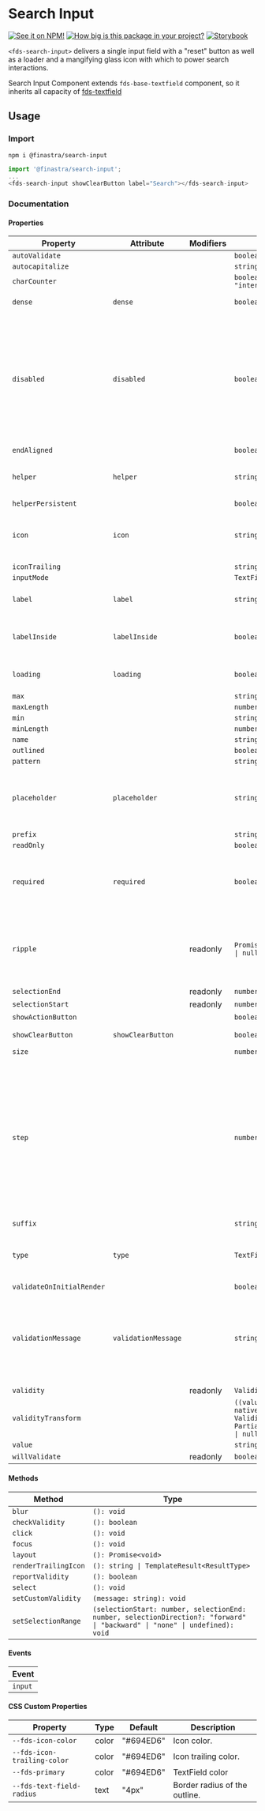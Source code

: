 # Search Input

[![See it on NPM!](https://img.shields.io/npm/v/@finastra/search-input?style=for-the-badge)](https://www.npmjs.com/package/@finastra/search-input)
[![How big is this package in your project?](https://img.shields.io/bundlephobia/minzip/@finastra/search-input?style=for-the-badge)](https://bundlephobia.com/result?p=@finastra/search-input)
[![Storybook](https://shields.io/badge/-Play%20with%20this%20web%20component-2a0481?logo=storybook&style=for-the-badge)](https://finastra.github.io/finastra-design-system/?path=/story/forms-search-input--default-story)

`<fds-search-input>` delivers a single input field with a "reset" button as well as a loader and a mangifying glass icon with which to power search interactions.

Search Input Component extends `fds-base-textfield` component, so it inherits all capacity of [fds-textfield](https://github.com/Finastra/finastra-design-system/blob/master/libs/web-components/textfield/README.md)

## Usage

### Import

```
npm i @finastra/search-input
```

```ts
import '@finastra/search-input';
...
<fds-search-input showClearButton label="Search"></fds-search-input>
```


### Documentation
<!-- DOC -->
#### Properties

| Property                  | Attribute           | Modifiers | Type                                             | Default      | Description                                      |
|---------------------------|---------------------|-----------|--------------------------------------------------|--------------|--------------------------------------------------|
| `autoValidate`            |                     |           | `boolean`                                        |              |                                                  |
| `autocapitalize`          |                     |           | `string`                                         |              |                                                  |
| `charCounter`             |                     |           | `boolean \| "external" \| "internal"`            |              |                                                  |
| `dense`                   | `dense`             |           | `boolean`                                        | false        | Smaller text field size.                         |
| `disabled`                | `disabled`          |           | `boolean`                                        | false        | Disabled state for the component. When `disabled` is set to `true`, the<br />component will not be added to form submission. |
| `endAligned`              |                     |           | `boolean`                                        |              |                                                  |
| `helper`                  | `helper`            |           | `string`                                         | ""           | Helper text to display below the input.          |
| `helperPersistent`        |                     |           | `boolean`                                        |              |                                                  |
| `icon`                    | `icon`              |           | `string`                                         | "search"     | Leading icon to display in input. See `fds-icon`. |
| `iconTrailing`            |                     |           | `string`                                         |              |                                                  |
| `inputMode`               |                     |           | `TextFieldInputMode`                             |              |                                                  |
| `label`                   | `label`             |           | `string`                                         | ""           | Sets floating label value.                       |
| `labelInside`             | `labelInside`       |           | `boolean`                                        | false        | Is the label included in the text field.         |
| `loading`                 | `loading`           |           | `boolean`                                        | false        | Display searchInput loader.                      |
| `max`                     |                     |           | `string \| number`                               |              |                                                  |
| `maxLength`               |                     |           | `number`                                         |              |                                                  |
| `min`                     |                     |           | `string \| number`                               |              |                                                  |
| `minLength`               |                     |           | `number`                                         |              |                                                  |
| `name`                    |                     |           | `string`                                         |              |                                                  |
| `outlined`                |                     |           | `boolean`                                        |              |                                                  |
| `pattern`                 |                     |           | `string`                                         |              |                                                  |
| `placeholder`             | `placeholder`       |           | `string`                                         | "Search ..." | Sets placeholder value displayed when input is empty. |
| `prefix`                  |                     |           | `string`                                         |              |                                                  |
| `readOnly`                |                     |           | `boolean`                                        |              |                                                  |
| `required`                | `required`          |           | `boolean`                                        | false        | Displays error state if value is empty and input is blurred. |
| `ripple`                  |                     | readonly  | `Promise<RippleInterface \| null> \| undefined`  |              | Implement ripple getter for Ripple integration with mwc-formfield |
| `selectionEnd`            |                     | readonly  | `number \| null`                                 |              |                                                  |
| `selectionStart`          |                     | readonly  | `number \| null`                                 |              |                                                  |
| `showActionButton`        |                     |           | `boolean`                                        | false        |                                                  |
| `showClearButton`         | `showClearButton`   |           | `boolean`                                        | false        | Show clear button.                               |
| `size`                    |                     |           | `number \| null`                                 |              |                                                  |
| `step`                    |                     |           | `number \| "any" \| null`                        |              | step can be a number or the keyword "any".<br /><br />Use `String` typing to pass down the value as a string and let the native<br />input cast internally as needed. |
| `suffix`                  |                     |           | `string`                                         |              |                                                  |
| `type`                    | `type`              |           | `TextFieldType`                                  | ""           | A string specifying the type of control to render. |
| `validateOnInitialRender` |                     |           | `boolean`                                        |              |                                                  |
| `validationMessage`       | `validationMessage` |           | `string`                                         | ""           | Message to show in the error color when the textfield is invalid. (Helper text will not be visible) |
| `validity`                |                     | readonly  | `ValidityState`                                  |              |                                                  |
| `validityTransform`       |                     |           | `((value: string, nativeValidity: ValidityState) => Partial<ValidityState>) \| null` |              |                                                  |
| `value`                   |                     |           | `string`                                         |              |                                                  |
| `willValidate`            |                     | readonly  | `boolean`                                        |              |                                                  |

#### Methods

| Method               | Type                                             |
|----------------------|--------------------------------------------------|
| `blur`               | `(): void`                                       |
| `checkValidity`      | `(): boolean`                                    |
| `click`              | `(): void`                                       |
| `focus`              | `(): void`                                       |
| `layout`             | `(): Promise<void>`                              |
| `renderTrailingIcon` | `(): string \| TemplateResult<ResultType>`       |
| `reportValidity`     | `(): boolean`                                    |
| `select`             | `(): void`                                       |
| `setCustomValidity`  | `(message: string): void`                        |
| `setSelectionRange`  | `(selectionStart: number, selectionEnd: number, selectionDirection?: "forward" \| "backward" \| "none" \| undefined): void` |

#### Events

| Event   |
|---------|
| `input` |

#### CSS Custom Properties

| Property                    | Type  | Default   | Description                   |
|-----------------------------|-------|-----------|-------------------------------|
| `--fds-icon-color`          | color | "#694ED6" | Icon color.                   |
| `--fds-icon-trailing-color` | color | "#694ED6" | Icon trailing color.          |
| `--fds-primary`             | color | "#694ED6" | TextField color               |
| `--fds-text-field-radius`   | text  | "4px"     | Border radius of the outline. |
<!-- /DOC -->